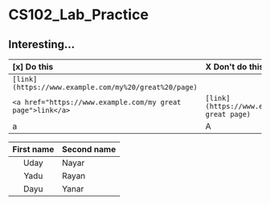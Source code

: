 # CS102_Lab_Practice

Interesting...
---

 [x] Do this | X Don't do this...
:--- | :---
`[link](https://www.example.com/my%20/great%20/page)` | 
`<a href="https://www.example.com/my great page">link</a>` | `[link](https://www.example.com/my great page)`
a | A




First name | Second name
:----: | :----
Uday | Nayar
Yadu | Rayan
Dayu | Yanar
